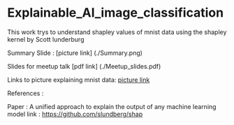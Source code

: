 # Explainable_AI_image_classification

This work trys to understand shapley values of mnist data using the shapley kernel by Scott lunderburg

Summary Slide :
[picture link] (./Summary.png)

Slides for meetup talk
[pdf link] (./Meetup_slides.pdf)

Links to picture explaining mnist data: 
[picture link](./Visual.png)

References :

Paper : A unified approach to explain the output of any machine learning model
link : https://github.com/slundberg/shap
